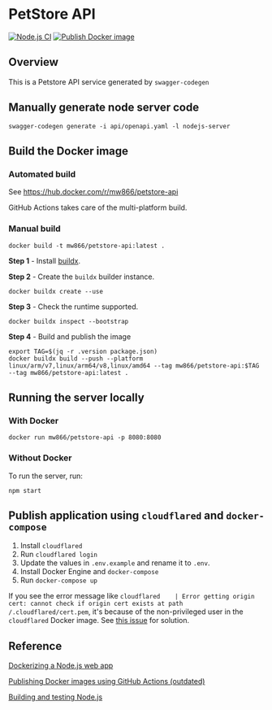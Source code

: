 # PetStore API
[![Node.js CI](https://github.com/mw866/petstore-api/actions/workflows/node-ci.yml/badge.svg)](https://github.com/mw866/petstore-api/actions/workflows/node-ci.yml) [![Publish Docker image](https://github.com/mw866/petstore-api/actions/workflows/docker.yml/badge.svg)](https://github.com/mw866/petstore-api/actions/workflows/docker.yml)
## Overview

This is a Petstore API service generated by `swagger-codegen`

## Manually generate node server code

```
swagger-codegen generate -i api/openapi.yaml -l nodejs-server 
```

## Build the Docker image

### Automated build

See https://hub.docker.com/r/mw866/petstore-api

GitHub Actions takes care of the multi-platform build.

### Manual build

```
docker build -t mw866/petstore-api:latest .
```

**Step 1** - Install [buildx](https://github.com/docker/buildx).

**Step 2** - Create the `buildx` builder instance.

```
docker buildx create --use
```

**Step 3** - Check the runtime supported.

```
docker buildx inspect --bootstrap
```

**Step 4** - Build and publish the image

```
export TAG=$(jq -r .version package.json)
docker buildx build --push --platform linux/arm/v7,linux/arm64/v8,linux/amd64 --tag mw866/petstore-api:$TAG --tag mw866/petstore-api:latest .
```

## Running the server locally

### With Docker

```
docker run mw866/petstore-api -p 8080:8080
```

### Without Docker
To run the server, run:

```
npm start
```

## Publish application using `cloudflared` and `docker-compose`

1. Install `cloudflared` 
1. Run `cloudflared login`
1. Update the values in `.env.example` and rename it to `.env`.
1. Install Docker Engine and `docker-compose`
1. Run `docker-compose up`

If you see the error message like ```cloudflared    | Error getting origin cert: cannot check if origin cert exists at path /.cloudflared/cert.pem```, it's because of the non-privileged user in the `cloudflared` Docker image. See [this issue](https://github.com/cloudflare/cloudflared/issues/163) for solution.

## Reference

[Dockerizing a Node.js web app](https://nodejs.org/en/docs/guides/nodejs-docker-webapp/)

[Publishing Docker images using GitHub Actions (outdated)](https://docs.github.com/en/actions/guides/publishing-docker-images)

[Building and testing Node.js](https://docs.github.com/en/actions/guides/building-and-testing-nodejs)